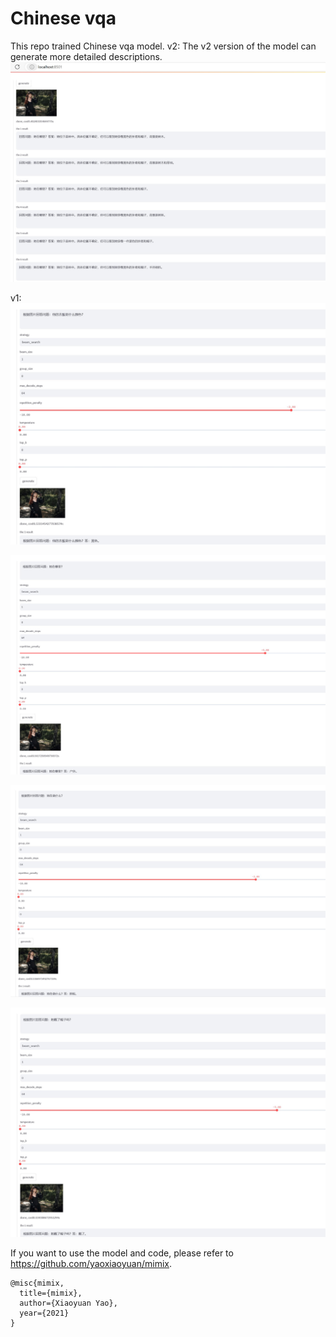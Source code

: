 # Chinese vqa

This repo trained Chinese vqa model. 
v2: The v2 version of the model can generate more detailed descriptions.
![image](pic/5.jpg)

v1:
![image](pic/1.jpg)

![image](pic/2.jpg)

![image](pic/3.jpg)

![image](pic/4.jpg)

If you want to use the model and code, please refer to https://github.com/yaoxiaoyuan/mimix.

```
@misc{mimix,
  title={mimix},
  author={Xiaoyuan Yao},
  year={2021}
}
```


